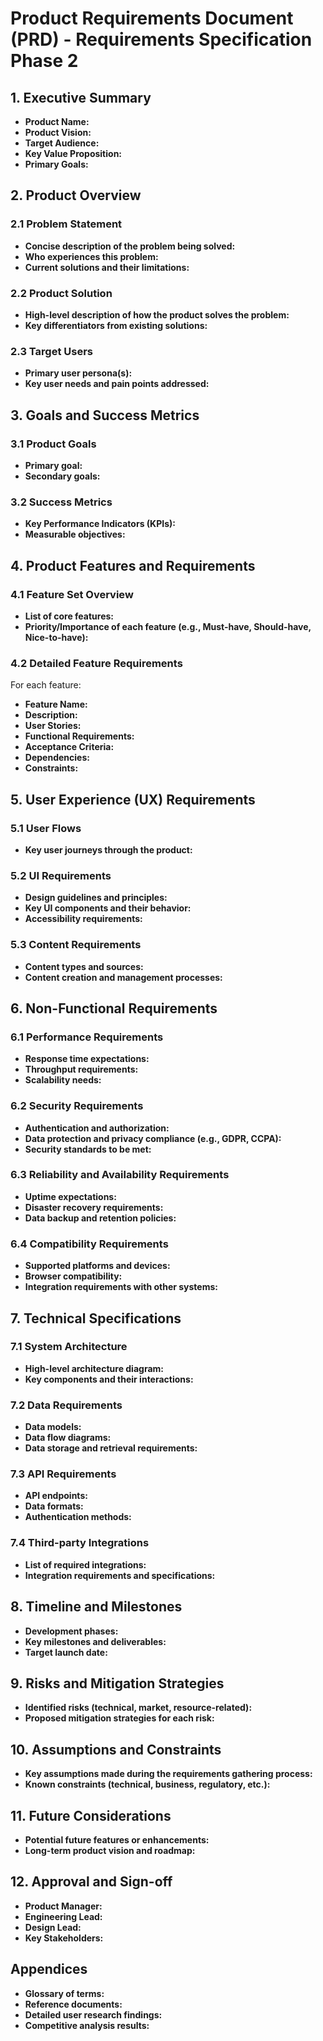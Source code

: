 # Product Requirements Document (PRD) - Requirements Specification Phase 2

## 1. Executive Summary
- **Product Name:**
- **Product Vision:**
- **Target Audience:**
- **Key Value Proposition:**
- **Primary Goals:**

## 2. Product Overview

### 2.1 Problem Statement
- **Concise description of the problem being solved:**
- **Who experiences this problem:**
- **Current solutions and their limitations:**

### 2.2 Product Solution
- **High-level description of how the product solves the problem:**
- **Key differentiators from existing solutions:**

### 2.3 Target Users
- **Primary user persona(s):**
- **Key user needs and pain points addressed:**

## 3. Goals and Success Metrics

### 3.1 Product Goals
- **Primary goal:**
- **Secondary goals:**

### 3.2 Success Metrics
- **Key Performance Indicators (KPIs):**
- **Measurable objectives:**

## 4. Product Features and Requirements

### 4.1 Feature Set Overview
- **List of core features:**
- **Priority/Importance of each feature (e.g., Must-have, Should-have, Nice-to-have):**

### 4.2 Detailed Feature Requirements
For each feature:
- **Feature Name:**
- **Description:**
- **User Stories:**
- **Functional Requirements:**
- **Acceptance Criteria:**
- **Dependencies:**
- **Constraints:**

## 5. User Experience (UX) Requirements

### 5.1 User Flows
- **Key user journeys through the product:**

### 5.2 UI Requirements
- **Design guidelines and principles:**
- **Key UI components and their behavior:**
- **Accessibility requirements:**

### 5.3 Content Requirements
- **Content types and sources:**
- **Content creation and management processes:**

## 6. Non-Functional Requirements

### 6.1 Performance Requirements
- **Response time expectations:**
- **Throughput requirements:**
- **Scalability needs:**

### 6.2 Security Requirements
- **Authentication and authorization:**
- **Data protection and privacy compliance (e.g., GDPR, CCPA):**
- **Security standards to be met:**

### 6.3 Reliability and Availability Requirements
- **Uptime expectations:**
- **Disaster recovery requirements:**
- **Data backup and retention policies:**

### 6.4 Compatibility Requirements
- **Supported platforms and devices:**
- **Browser compatibility:**
- **Integration requirements with other systems:**

## 7. Technical Specifications

### 7.1 System Architecture
- **High-level architecture diagram:**
- **Key components and their interactions:**

### 7.2 Data Requirements
- **Data models:**
- **Data flow diagrams:**
- **Data storage and retrieval requirements:**

### 7.3 API Requirements
- **API endpoints:**
- **Data formats:**
- **Authentication methods:**

### 7.4 Third-party Integrations
- **List of required integrations:**
- **Integration requirements and specifications:**

## 8. Timeline and Milestones
- **Development phases:**
- **Key milestones and deliverables:**
- **Target launch date:**

## 9. Risks and Mitigation Strategies
- **Identified risks (technical, market, resource-related):**
- **Proposed mitigation strategies for each risk:**

## 10. Assumptions and Constraints
- **Key assumptions made during the requirements gathering process:**
- **Known constraints (technical, business, regulatory, etc.):**

## 11. Future Considerations
- **Potential future features or enhancements:**
- **Long-term product vision and roadmap:**

## 12. Approval and Sign-off
- **Product Manager:**
- **Engineering Lead:**
- **Design Lead:**
- **Key Stakeholders:**

## Appendices
- **Glossary of terms:**
- **Reference documents:**
- **Detailed user research findings:**
- **Competitive analysis results:**
